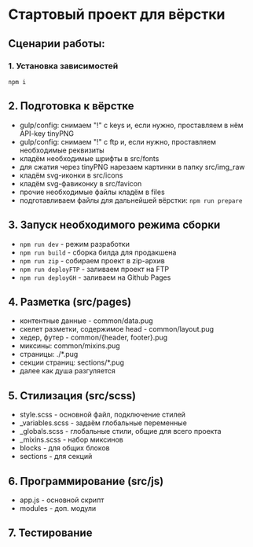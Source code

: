 # Стартовый проект для вёрстки

## Сценарии работы:
### 1. Установка зависимостей
`npm i`

## 2. Подготовка к вёрстке
- gulp/config: снимаем "!" с keys и, если нужно, проставляем в нём API-key tinyPNG
- gulp/config: снимаем "!" с ftp и, если нужно, проставляем необходимые реквизиты
- кладём необходимые шрифты в src/fonts
- для сжатия через tinyPNG нарезаем картинки в папку src/img_raw
- кладём svg-иконки в src/icons
- кладём svg-фавиконку в src/favicon
- прочие необходимые файлы кладём в files
- подготавливаем файлы для дальнейшей вёрстки:
`npm run prepare`

## 3. Запуск необходимого режима сборки
- `npm run dev` - режим разработки
- `npm run build` - сборка билда для продакшена
- `npm run zip` - собираем проект в zip-архив
- `npm run deployFTP` - заливаем проект на FTP
- `npm run deployGH` - заливаем на Github Pages

## 4. Разметка (src/pages)
- контентные данные - common/data.pug
- скелет разметки, содержимое head - common/layout.pug
- хедер, футер - common/{header, footer}.pug
- миксины: common/mixins.pug
- страницы: ./*.pug
- секции страниц: sections/*.pug
- далее как душа разгуляется

## 5. Стилизация (src/scss)
- style.scss - основной файл, подключение стилей
- _variables.scss - задаём глобальные переменные
- _globals.scss - глобальные стили, общие для всего проекта
- _mixins.scss - набор миксинов
- blocks - для общих блоков
- sections - для секций

## 6. Программирование (src/js)
- app.js - основной скрипт
- modules - доп. модули

## 7. Тестирование

